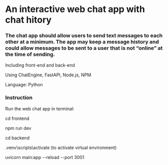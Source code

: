 # An interactive web chat app with chat hitory 
### The chat app should allow users to send text messages to each other at a minimum.  The app may keep a message history and could allow messages to be sent to a user that is not “online” at the time of sending.
	
Including front-end and back-end
	
Using ChatEngine, FastAPI, Node.js, NPM
	
Language: Python
### Instruction
Run the web chat app in terminal:

cd frontend

npm run dev

cd backend

.venv\scripts\activate (to activate virtual environment)

uvicorn main:app --reload --port 3001

